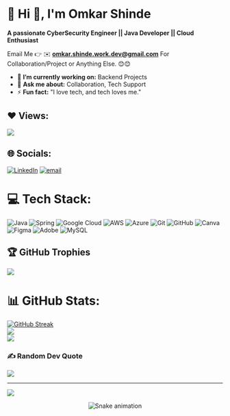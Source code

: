 # 💫 Hi 👋, I'm Omkar Shinde
**A passionate CyberSecurity Engineer || Java Developer || Cloud Enthusiast**

Email Me 👉 ✉️ **omkar.shinde.work.dev@gmail.com** For Collaboration/Project or Anything Else. 😊😊

- 🔭 **I’m currently working on:** Backend Projects
- 💬 **Ask me about:** Collaboration, Tech Support
- ⚡ **Fun fact:** "I love tech, and tech loves me."
## ❤ Views:
<a href="https://github.com/itz-omkar-shinde-1432/github-profile-views-counter">
    <img src="https://komarev.com/ghpvc/?username=itz-omkar-shinde-1432">
</a>

## 🌐 Socials:
[![LinkedIn](https://img.shields.io/badge/LinkedIn-%230077B5.svg?logo=linkedin&logoColor=white)](https://linkedin.com/in/omkar-shinde-3907a927a) [![email](https://img.shields.io/badge/Email-D14836?logo=gmail&logoColor=white)](mailto:omkar.shinde.work.dev@gmail.com) 


# 💻 Tech Stack:
![Java](https://img.shields.io/badge/java-%23ED8B00.svg?style=plastic&logo=openjdk&logoColor=white) ![Spring](https://img.shields.io/badge/spring-%236DB33F.svg?style=plastic&logo=spring&logoColor=white) ![Google Cloud](https://img.shields.io/badge/GoogleCloud-%234285F4.svg?style=plastic&logo=google-cloud&logoColor=white) ![AWS](https://img.shields.io/badge/AWS-%23FF9900.svg?style=plastic&logo=amazon-aws&logoColor=white) ![Azure](https://img.shields.io/badge/azure-%230072C6.svg?style=plastic&logo=microsoftazure&logoColor=white) ![Git](https://img.shields.io/badge/git-%23F05033.svg?style=plastic&logo=git&logoColor=white) ![GitHub](https://img.shields.io/badge/github-%23121011.svg?style=plastic&logo=github&logoColor=white) ![Canva](https://img.shields.io/badge/Canva-%2300C4CC.svg?style=plastic&logo=Canva&logoColor=white) ![Figma](https://img.shields.io/badge/figma-%23F24E1E.svg?style=plastic&logo=figma&logoColor=white) ![Adobe](https://img.shields.io/badge/adobe-%23FF0000.svg?style=plastic&logo=adobe&logoColor=white) ![MySQL](https://img.shields.io/badge/mysql-4479A1.svg?style=plastic&logo=mysql&logoColor=white)



## 🏆 GitHub Trophies
![](https://github-profile-trophy.vercel.app/?username=itz-omkar-shinde-1432&theme=gruvbox&no-frame=true&no-bg=true&margin-w=8)


# 📊 GitHub Stats:
[![GitHub Streak](https://github-readme-streak-stats-eight.vercel.app?user=itz-omkar-shinde-1432&theme=dark&border=FFFFFF)](https://git.io/streak-stats)
 <br/>
![](https://github-readme-stats.vercel.app/api?username=itz-omkar-shinde-1432&theme=dark&hide_border=false&include_all_commits=true&count_private=false)<br/>
![](https://github-readme-stats.vercel.app/api/top-langs/?username=itz-omkar-shinde-1432&theme=dark&hide_border=false&include_all_commits=true&count_private=false&layout=compact)


### ✍️ Random Dev Quote
![](https://quotes-github-readme.vercel.app/api?type=horizontal&theme=radical)

---
[![](https://visitcount.itsvg.in/api?id=itz-omkar-shinde-1432&icon=0&color=1)](https://visitcount.itsvg.in)

<div align="center">
  <img src="https://profile-readme-generator.com/assets/snake.svg" alt="Snake animation" />
</div>


